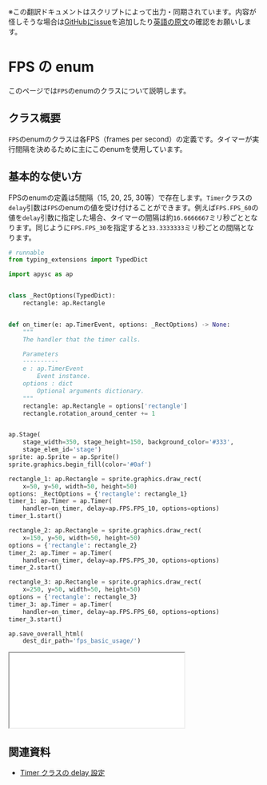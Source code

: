 <span class="inconspicuous-txt">※この翻訳ドキュメントはスクリプトによって出力・同期されています。内容が怪しそうな場合は<a href="https://github.com/simon-ritchie/apysc/issues" target="_blank">GitHubにissue</a>を追加したり[英語の原文](https://simon-ritchie.github.io/apysc/en/fps.html)の確認をお願いします。</span>

# FPS の enum

このページでは`FPS`のenumのクラスについて説明します。

## クラス概要

`FPS`のenumのクラスは各FPS（frames per second）の定義です。タイマーが実行間隔を決めるために主にこのenumを使用しています。

## 基本的な使い方

FPSのenumの定義は5間隔（15, 20, 25, 30等）で存在します。`Timer`クラスの`delay`引数は`FPS`のenumの値を受け付けることができます。例えば`FPS.FPS_60`の値を`delay`引数に指定した場合、タイマーの間隔は約`16.6666667`ミリ秒ごととなります。同じように`FPS.FPS_30`を指定すると`33.3333333`ミリ秒ごとの間隔となります。

```py
# runnable
from typing_extensions import TypedDict

import apysc as ap


class _RectOptions(TypedDict):
    rectangle: ap.Rectangle


def on_timer(e: ap.TimerEvent, options: _RectOptions) -> None:
    """
    The handler that the timer calls.

    Parameters
    ----------
    e : ap.TimerEvent
        Event instance.
    options : dict
        Optional arguments dictionary.
    """
    rectangle: ap.Rectangle = options['rectangle']
    rectangle.rotation_around_center += 1


ap.Stage(
    stage_width=350, stage_height=150, background_color='#333',
    stage_elem_id='stage')
sprite: ap.Sprite = ap.Sprite()
sprite.graphics.begin_fill(color='#0af')

rectangle_1: ap.Rectangle = sprite.graphics.draw_rect(
    x=50, y=50, width=50, height=50)
options: _RectOptions = {'rectangle': rectangle_1}
timer_1: ap.Timer = ap.Timer(
    handler=on_timer, delay=ap.FPS.FPS_10, options=options)
timer_1.start()

rectangle_2: ap.Rectangle = sprite.graphics.draw_rect(
    x=150, y=50, width=50, height=50)
options = {'rectangle': rectangle_2}
timer_2: ap.Timer = ap.Timer(
    handler=on_timer, delay=ap.FPS.FPS_30, options=options)
timer_2.start()

rectangle_3: ap.Rectangle = sprite.graphics.draw_rect(
    x=250, y=50, width=50, height=50)
options = {'rectangle': rectangle_3}
timer_3: ap.Timer = ap.Timer(
    handler=on_timer, delay=ap.FPS.FPS_60, options=options)
timer_3.start()

ap.save_overall_html(
    dest_dir_path='fps_basic_usage/')
```

<iframe src="static/fps_basic_usage/index.html" width="350" height="150"></iframe>

## 関連資料

- [Timer クラスの delay 設定](jp_timer_delay.md)